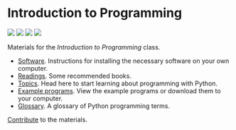 # Introduction to Programming

[![](https://colab.research.google.com/assets/colab-badge.svg)](https://colab.research.google.com/github/luketudge/introduction-to-programming)
[![](https://mybinder.org/badge_logo.svg)](https://mybinder.org/v2/gh/luketudge/introduction-to-programming/master?filepath=content)
[![](https://img.shields.io/lgtm/alerts/g/luketudge/introduction-to-programming.svg?logo=lgtm&logoWidth=18)](https://lgtm.com/projects/g/luketudge/introduction-to-programming/alerts/)
[![](https://img.shields.io/lgtm/grade/python/g/luketudge/introduction-to-programming.svg?logo=lgtm&logoWidth=18)](https://lgtm.com/projects/g/luketudge/introduction-to-programming/context:python)

Materials for the *Introduction to Programming* class.

* [Software](content/extras/software/install.md). Instructions for installing the necessary software on your own computer.
* [Readings](content/extras/readings.md). Some recommended books.
* [Topics](content/index.md). Head here to start learning about programming with Python.
* [Example programs](content/examples). View the example programs or download them to your computer.
* [Glossary](content/extras/glossary.md). A glossary of Python programming terms.

[Contribute](contributing.md) to the materials.

